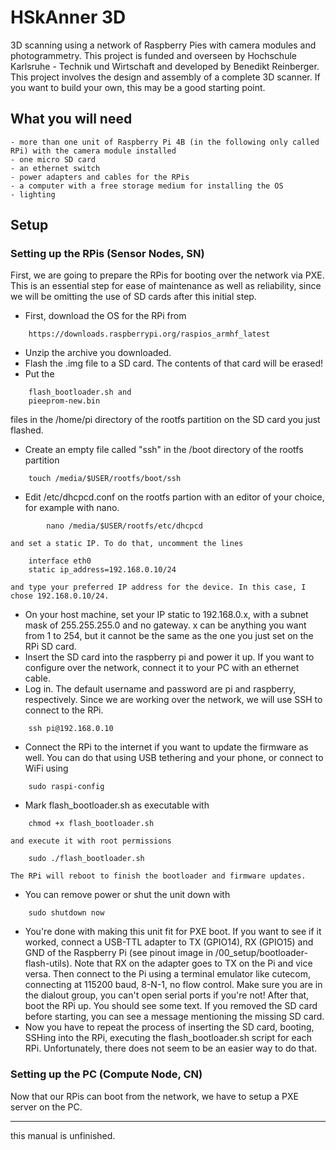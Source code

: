 # HSkAnner 3D
3D scanning using a network of Raspberry Pies with camera modules and photogrammetry. This project is funded and overseen by Hochschule Karlsruhe - Technik und Wirtschaft and developed by Benedikt Reinberger. This project involves the design and assembly of a complete 3D scanner. If you want to build your own, this may be a good starting point.

## What you will need
	- more than one unit of Raspberry Pi 4B (in the following only called RPi) with the camera module installed
	- one micro SD card
	- an ethernet switch
	- power adapters and cables for the RPis
	- a computer with a free storage medium for installing the OS
	- lighting
## Setup
### Setting up the RPis (Sensor Nodes, SN)
First, we are going to prepare the RPis for booting over the network via PXE. This is an essential step for ease of maintenance as well as reliability, since we will be omitting the use of SD cards after this initial step.

-	First, download the OS for the RPi from
```
    https://downloads.raspberrypi.org/raspios_armhf_latest
```
-	Unzip the archive you downloaded.
-	Flash the .img file to a SD card. The contents of that card will be erased!
-	Put the
```
	flash_bootloader.sh and  
	pieeprom-new.bin
```
files in the /home/pi directory of the rootfs partition on the SD card you just flashed.
-	Create an empty file called "ssh" in the /boot directory of the rootfs partition
```
	touch /media/$USER/rootfs/boot/ssh
```
-	Edit /etc/dhcpcd.conf on the rootfs partion with an editor of your choice, for example with nano.
```
		nano /media/$USER/rootfs/etc/dhcpcd
```
	and set a static IP. To do that, uncomment the lines
```
	interface eth0
	static ip_address=192.168.0.10/24
```
	and type your preferred IP address for the device. In this case, I chose 192.168.0.10/24.
-	On your host machine, set your IP static to 192.168.0.x, with a subnet mask of 255.255.255.0 and no gateway. x can be anything you want from 1 to 254, but it cannot be the same as the one you just set on the RPi SD card.
-	Insert the SD card into the raspberry pi and power it up. If you want to configure over the network, connect it to your PC with an ethernet cable.
-	Log in. The default username and password are pi and raspberry, respectively. Since we are working over the network, we will use SSH to connect to the RPi.
```
	ssh pi@192.168.0.10
```
-	Connect the RPi to the internet if you want to update the firmware as well. You can do that using USB tethering and your phone, or connect to WiFi using
```
	sudo raspi-config
```
-	Mark flash_bootloader.sh as executable with
```
	chmod +x flash_bootloader.sh
```
	and execute it with root permissions
```
	sudo ./flash_bootloader.sh
```
	The RPi will reboot to finish the bootloader and firmware updates.
-	You can remove power or shut the unit down with
```
	sudo shutdown now
```
-  You're done with making this unit fit for PXE boot. If you want to see if it worked, connect a USB-TTL adapter to TX (GPIO14), RX (GPIO15) and GND of the Raspberry Pi (see pinout image in /00_setup/bootloader-flash-utils). Note that RX on the adapter goes to TX on the Pi and vice versa. Then connect to the Pi using a terminal emulator like cutecom, connecting at 115200 baud, 8-N-1, no flow control. Make sure you are in the dialout group, you can't open serial ports if you're not! After that, boot the RPi up. You should see some text. If you removed the SD card before starting, you can see a message mentioning the missing SD card.
-	Now you have to repeat the process of inserting the SD card, booting, SSHing into the RPi, executing the flash_bootloader.sh script for each RPi. Unfortunately, there does not seem to be an easier way to do that.

### Setting up the PC (Compute Node, CN)
Now that our RPis can boot from the network, we have to setup a PXE server on the PC.

___
this manual is unfinished.
